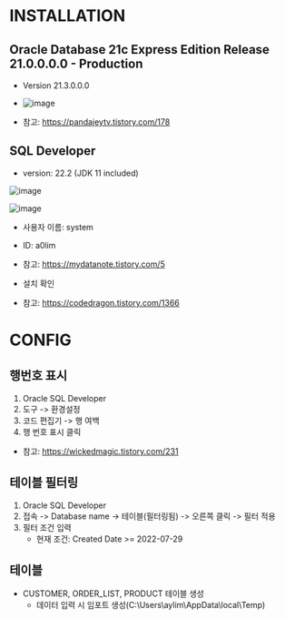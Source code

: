 # INSTALLATION
## Oracle Database 21c Express Edition Release 21.0.0.0.0 - Production
- Version 21.3.0.0.0  

- ![image](https://user-images.githubusercontent.com/104348646/181676923-d4d639fd-123a-449b-936e-fa7870ef1539.png)

- 참고: https://pandajeytv.tistory.com/178


## SQL Developer
- version: 22.2 (JDK 11 included)

![image](https://user-images.githubusercontent.com/104348646/181677412-f1e844c7-f5a5-48f5-a262-cb9dab1865e8.png)

![image](https://user-images.githubusercontent.com/104348646/181676878-418c54aa-8328-4c46-b0c5-4f3167e8bb3f.png)

- 사용자 이름: system  
- ID: a0lim  
  
- 참고: https://mydatanote.tistory.com/5


* 설치 확인
- 참고: https://codedragon.tistory.com/1366


# CONFIG
## 행번호 표시
1. Oracle SQL Developer
2. 도구 -> 환경설정
3. 코드 편집기 -> 행 여백
4. 행 번호 표시 클릭

- 참고: https://wickedmagic.tistory.com/231

## 테이블 필터링
1. Oracle SQL Developer
2. 접속 -> Database name -> 테이블(필터링됨) -> 오른쪽 클릭 -> 필터 적용
3. 필터 조건 입력
    - 현재 조건: Created Date >= 2022-07-29

## 테이블
* CUSTOMER, ORDER_LIST, PRODUCT 테이블 생성
    - 데이터 입력 시 임포트 생성(C:\Users\aylim\AppData\local\Temp)
